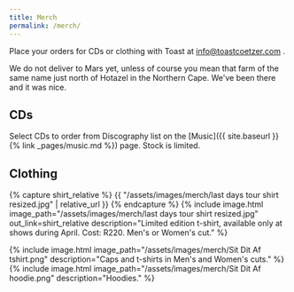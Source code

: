 ```yaml
---
title: Merch
permalink: /merch/
---
```


Place your orders for CDs or clothing with Toast at <info@toastcoetzer.com> .

We do not deliver to Mars yet, unless of course you mean that farm of the same name just north of Hotazel in the Northern Cape. We've been there and it was nice.


## CDs

Select CDs to order from Discography list on the [Music]({{ site.baseurl }}{% link _pages/music.md %}) page. Stock is limited.


## Clothing

{% capture shirt_relative %}
    {{ "/assets/images/merch/last days tour shirt resized.jpg" | relative_url }}
{% endcapture %}
{% include image.html
    image_path="/assets/images/merch/last days tour shirt resized.jpg"
    out_link=shirt_relative
    description="Limited edition t-shirt, available only at shows during April. Cost: R220. Men's or Women's cut."
%}

<div class="medium">
    {% include image.html
        image_path="/assets/images/merch/Sit Dit Af tshirt.png"
        description="Caps and t-shirts in Men's and Women's cuts."
    %}
</div>

<div class="medium">
    {% include image.html
        image_path="/assets/images/merch/Sit Dit Af hoodie.png"
        description="Hoodies."
    %}
</div>
